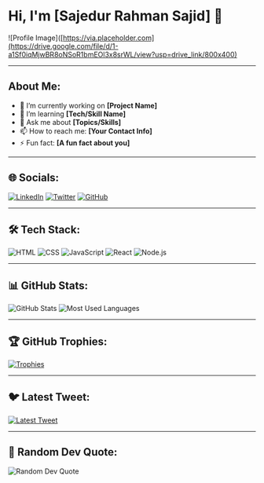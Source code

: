 # Hi, I'm [Sajedur Rahman Sajid] 👋

![Profile Image]([https://via.placeholder.com](https://drive.google.com/file/d/1-a1Sf0iqMjwBR8oNSoR1bmEOl3x8srWL/view?usp=drive_link/800x400) <!-- Replace with your profile image link -->

---

## About Me:
- 🔭 I’m currently working on **[Project Name]**
- 🌱 I’m learning **[Tech/Skill Name]**
- 💬 Ask me about **[Topics/Skills]**
- 📫 How to reach me: **[Your Contact Info]**
- ⚡ Fun fact: **[A fun fact about you]**

---

## 🌐 Socials:
[![LinkedIn](https://img.shields.io/badge/LinkedIn-blue?style=for-the-badge&logo=linkedin)](https://www.linkedin.com/in/your-profile/) 
[![Twitter](https://img.shields.io/badge/Twitter-blue?style=for-the-badge&logo=twitter)](https://twitter.com/your-profile)
[![GitHub](https://img.shields.io/badge/GitHub-black?style=for-the-badge&logo=github)](https://github.com/your-profile)

---

## 🛠️ Tech Stack:
![HTML](https://img.shields.io/badge/-HTML-E34F26?style=for-the-badge&logo=html5&logoColor=white)
![CSS](https://img.shields.io/badge/-CSS-1572B6?style=for-the-badge&logo=css3&logoColor=white)
![JavaScript](https://img.shields.io/badge/-JavaScript-F7DF1E?style=for-the-badge&logo=javascript&logoColor=black)
![React](https://img.shields.io/badge/-React-61DAFB?style=for-the-badge&logo=react&logoColor=black)
![Node.js](https://img.shields.io/badge/-Node.js-339933?style=for-the-badge&logo=node.js&logoColor=white)

---

## 📊 GitHub Stats:
![GitHub Stats](https://github-readme-stats.vercel.app/api?username=your-username&show_icons=true&theme=dark)
![Most Used Languages](https://github-readme-stats.vercel.app/api/top-langs/?username=your-username&layout=compact&theme=dark)

---

## 🏆 GitHub Trophies:
[![Trophies](https://github-profile-trophy.vercel.app/?username=your-username&theme=darkhub&no-frame=true&margin-w=15)](https://github.com/ryo-ma/github-profile-trophy)

---

## 🐦 Latest Tweet:
[![Latest Tweet](https://img.shields.io/twitter/follow/your-username?label=Follow&style=social)](https://twitter.com/your-username)

---

## 🎉 Random Dev Quote:
![Random Dev Quote](https://quotes-github-readme.vercel.app/api?type=horizontal&theme=radical)

